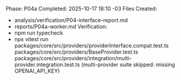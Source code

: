 Phase: P04a
Completed: 2025-10-17 18:10 -03
Files Created:
- analysis/verification/P04-interface-report.md
- reports/P04a-worker.md
Verification:
- npm run typecheck
- npx vitest run packages/core/src/providers/providerInterface.compat.test.ts packages/core/src/providers/BaseProvider.test.ts packages/core/src/providers/integration/multi-provider.integration.test.ts (multi-provider suite skipped: missing OPENAI_API_KEY)
